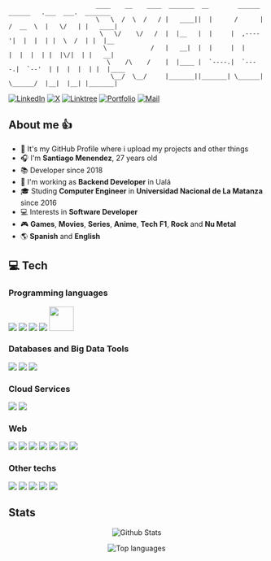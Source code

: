                             ____    __    ____  _______  __        ______   ______   .___  ___.  _______ 
                            \   \  /  \  /   / |   ____||  |      /      | /  __  \  |   \/   | |   ____|
                             \   \/    \/   /  |  |__   |  |     |  ,----'|  |  |  | |  \  /  | |  |__   
                              \            /   |   __|  |  |     |  |     |  |  |  | |  |\/|  | |   __|  
                               \    /\    /    |  |____ |  `----.|  `----.|  `--'  | |  |  |  | |  |____ 
                                \__/  \__/     |_______||_______| \______| \______/  |__|  |__| |_______|


[![LinkedIn](https://img.shields.io/badge/LinkedIn-24C5FF?style=for-the-badge&logo=linkedin&logoColor=white)](https://www.linkedin.com/in/smenendez19)
[![X](https://img.shields.io/badge/X-000000?style=for-the-badge&logo=x&logoColor=Black)](https://x.com/santimenendez19)
[![Linktree](https://img.shields.io/badge/Linktree-1A00FF?style=for-the-badge&logo=link&logoColor=Black)](https://smenendez19.github.io/linktree/)
[![Portfolio](https://img.shields.io/badge/Portfolio-1A00FF?style=for-the-badge&logo=link&logoColor=Black)](https://smenendez19.github.io/portfolio/)
[![Mail](https://img.shields.io/badge/EMAIL-000000?style=for-the-badge&logo=gmail)](mailto:santiagomenendez@outlook.com)

## About me 👍

- 🎈 It's my GitHub Profile where i upload my projects and other things
- 🎧 I'm **Santiago Menendez**, 27 years old
- 📚 Developer since 2018
- 💼 I'm working as **Backend Developer** in Ualá
- 🎓 Studing **Computer Engineer** in **Universidad Nacional de La Matanza** since 2016
- 💻 Interests in **Software Developer**
- 🎮 **Games**, **Movies**, **Series**, **Anime**, **Tech** **F1**, **Rock** and **Nu Metal**
- 🌎 **Spanish** and **English**

## 💻 Tech

### Programming languages

<div>
  <img src="sources/images/languages/icons8-python-48.png">
  <img src="sources/images/languages/icons8-javascript-48.png">
  <img src="sources/images/languages/icons8-bash-48.png">
  <img src="sources/images/languages/icons8-golang-48.png">
  <img src="sources/images/languages/icons8-java-64.png" width=48px height=48px>
</div>

### Databases and Big Data Tools

<div>
  <img src="sources/images/tech/databases/icons8-mysql-logo-48.png">
  <img src="sources/images/tech/databases/icons8-postgresql-48.png">
  <img src="sources/images/tech/databases/icons8-hadoop-48.png">
</div>

### Cloud Services

<div>
  <img src="sources/images/tech/cloud/icons8-aws-48.png">
  <img src="sources/images/tech/cloud/icons8-google-cloud-48.png">
</div>

### Web

<div>
  <img src="sources/images/tech/web/icons8-html-5-48.png">
  <img src="sources/images/tech/web/icons8-css3-48.png">
  <img src="sources/images/tech/web/icons8-django-50.png">
  <img src="sources/images/tech/web/icons8-heroku-48.png">
  <img src="sources/images/tech/web/icons8-vue-js-48.png">
  <img src="sources/images/tech/icons8-nodejs-48.png">
  <img src="sources/images/tech/web/icons8-spring-boot-48.png">
</div>

### Other techs

<div>
  <img src="sources/images/tech/icons8-docker-48.png">
  <img src="sources/images/tech/icons8-git-48.png">
  <img src="sources/images/tech/icons8-kubernetes-48.png">
  <img src="sources/images/tech/icons8-terraform-48.png">
  <img src="sources/images/tech/icons8-office-365-48.png">
</div>

## Stats
<p align="center">
    <img src="https://github-readme-stats.vercel.app/api?username=smenendez19&count_private=true&show_icons=true&theme=tokyonight" alt="Github Stats"/>
</p>
<p align="center">
  <img src="https://github-readme-stats.vercel.app/api/top-langs/?username=smenendez19&layout=compact&theme=tokyonight" alt="Top languages">
</p>
